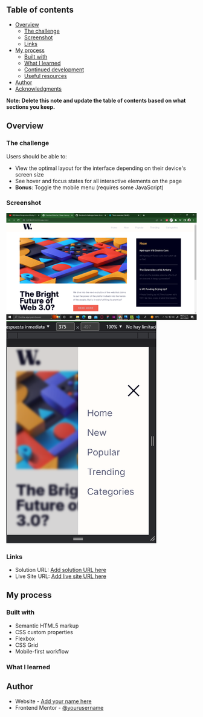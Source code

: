 
## Table of contents

- [Overview](#overview)
  - [The challenge](#the-challenge)
  - [Screenshot](#screenshot)
  - [Links](#links)
- [My process](#my-process)
  - [Built with](#built-with)
  - [What I learned](#what-i-learned)
  - [Continued development](#continued-development)
  - [Useful resources](#useful-resources)
- [Author](#author)
- [Acknowledgments](#acknowledgments)

**Note: Delete this note and update the table of contents based on what sections you keep.**

## Overview

### The challenge

Users should be able to:

- View the optimal layout for the interface depending on their device's screen size
- See hover and focus states for all interactive elements on the page
- **Bonus**: Toggle the mobile menu (requires some JavaScript)

### Screenshot

![](./assets/images/Screenshot.png)
![](./assets/images/screenshot-mobile.png)
### Links

- Solution URL: [Add solution URL here](https://github.com/AmilkarAlan/frontend-challenges/tree/news-homepage-main/news-homepage-main)
- Live Site URL: [Add live site URL here](https://news-homepage-challenge.netlify.app)

## My process

### Built with

- Semantic HTML5 markup
- CSS custom properties
- Flexbox
- CSS Grid
- Mobile-first workflow


### What I learned


## Author

- Website - [Add your name here](https://github.com/AmilkarAlan)
- Frontend Mentor - [@yourusername](https://www.frontendmentor.io/profile/yourusername)

